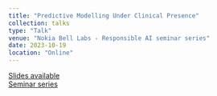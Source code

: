```yaml
---
title: "Predictive Modelling Under Clinical Presence"
collection: talks
type: "Talk"
venue: "Nokia Bell Labs - Responsible AI seminar series"
date: 2023-10-19
location: "Online"
---
```


[Slides available](../files/2023.10-Nokia.pdf)  
[Seminar series](https://www.bell-labs.com/institute/media/responsible-ai-seminar-series/)